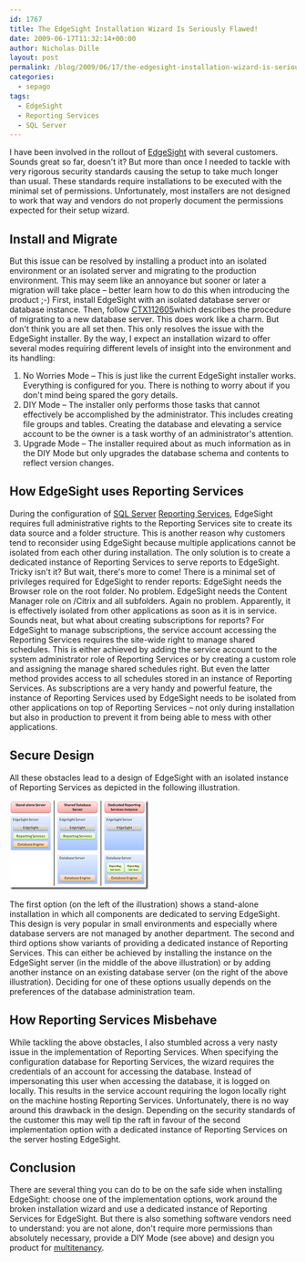 ```yaml
---
id: 1767
title: The EdgeSight Installation Wizard Is Seriously Flawed!
date: 2009-06-17T11:32:14+00:00
author: Nicholas Dille
layout: post
permalink: /blog/2009/06/17/the-edgesight-installation-wizard-is-seriously-flawed/
categories:
  - sepago
tags:
  - EdgeSight
  - Reporting Services
  - SQL Server
---
```

I have been involved in the rollout of [EdgeSight](/blog/tags#edgesight/) with several customers. Sounds great so far, doesn't it? But more than once I needed to tackle with very rigorous security standards causing the setup to take much longer than usual. These standards require installations to be executed with the minimal set of permissions. Unfortunately, most installers are not designed to work that way and vendors do not properly document the permissions expected for their setup wizard.

<!--more-->

## Install and Migrate

But this issue can be resolved by installing a product into an isolated environment or an isolated server and migrating to the production environment. This may seem like an annoyance but sooner or later a migration will take place – better learn how to do this when introducing the product ;-) First, install EdgeSight with an isolated database server or database instance. Then, follow [CTX112605](http://support.citrix.com/static/oldkc/CTX112605.html)which describes the procedure of migrating to a new database server. This does work like a charm. But don't think you are all set then. This only resolves the issue with the EdgeSight installer. By the way, I expect an installation wizard to offer several modes requiring different levels of insight into the environment and its handling:

  1. No Worries Mode – This is just like the current EdgeSight installer works. Everything is configured for you. There is nothing to worry about if you don't mind being spared the gory details.
  2. DIY Mode – The installer only performs those tasks that cannot effectively be accomplished by the administrator. This includes creating file groups and tables. Creating the database and elevating a service account to be the owner is a task worthy of an administrator's attention.
  3. Upgrade Mode – The installer required about as much information as in the DIY Mode but only upgrades the database schema and contents to reflect version changes.

## How EdgeSight uses Reporting Services

During the configuration of [SQL Server](http://www.microsoft.com/sqlserver/2008/en/us/default.aspx) [Reporting Services](http://www.microsoft.com/sqlserver/2008/en/us/reporting.aspx), EdgeSight requires full administrative rights to the Reporting Services site to create its data source and a folder structure. This is another reason why customers tend to reconsider using EdgeSight because multiple applications cannot be isolated from each other during installation. The only solution is to create a dedicated instance of Reporting Services to serve reports to EdgeSight. Tricky isn't it? But wait, there's more to come! There is a minimal set of privileges required for EdgeSight to render reports: EdgeSight needs the Browser role on the root folder. No problem. EdgeSight needs the Content Manager role on /Citrix and all subfolders. Again no problem. Apparently, it is effectively isolated from other applications as soon as it is in service. Sounds neat, but what about creating subscriptions for reports? For EdgeSight to manage subscriptions, the service account accessing the Reporting Services requires the site-wide right to manage shared schedules. This is either achieved by adding the service account to the system administrator role of Reporting Services or by creating a custom role and assigning the manage shared schedules right. But even the latter method provides access to all schedules stored in an instance of Reporting Services. As subscriptions are a very handy and powerful feature, the instance of Reporting Services used by EdgeSight needs to be isolated from other applications on top of Reporting Services – not only during installation but also in production to prevent it from being able to mess with other applications.

## Secure Design

All these obstacles lead to a design of EdgeSight with an isolated instance of Reporting Services as depicted in the following illustration.

[![Edgesight installation options](/media/2009/06/edgesightimplementationoptions.png)](/media/2009/06/edgesightimplementationoptions.png)

The first option (on the left of the illustration) shows a stand-alone installation in which all components are dedicated to serving EdgeSight. This design is very popular in small environments and especially where database servers are not managed by another department. The second and third options show variants of providing a dedicated instance of Reporting Services. This can either be achieved by installing the instance on the EdgeSight server (in the middle of the above illustration) or by adding another instance on an existing database server (on the right of the above illustration). Deciding for one of these options usually depends on the preferences of the database administration team.

## How Reporting Services Misbehave

While tackling the above obstacles, I also stumbled across a very nasty issue in the implementation of Reporting Services. When specifying the configuration database for Reporting Services, the wizard requires the credentials of an account for accessing the database. Instead of impersonating this user when accessing the database, it is logged on locally. This results in the service account requiring the logon locally right on the machine hosting Reporting Services. Unfortunately, there is no way around this drawback in the design. Depending on the security standards of the customer this may well tip the raft in favour of the second implementation option with a dedicated instance of Reporting Services on the server hosting EdgeSight.

## Conclusion

There are several thing you can do to be on the safe side when installing EdgeSight: choose one of the implementation options, work around the broken installation wizard and use a dedicated instance of Reporting Services for EdgeSight. But there is also something software vendors need to understand: you are not alone, don't require more permissions than absolutely necessary, provide a DIY Mode (see above) and design you product for [multitenancy](http://en.wikipedia.org/wiki/Multitenancy).
